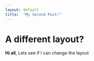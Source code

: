 ```yaml
---
layout: default
title:  "My Second Post!"
---
```

# A different layout?

**Hi all**, Lets see if I can change the layout
